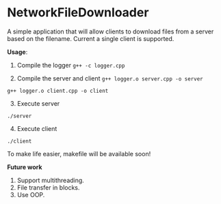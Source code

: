 # NetworkFileDownloader
A simple application that will allow clients to download files from a server based on the filename. Current a single client is supported.

**Usage**:
1. Compile the logger
`g++ -c logger.cpp`

2. Compile the server and client
`g++ logger.o server.cpp -o server`

`g++ logger.o client.cpp -o client`

3. Execute server

`./server`

4. Execute client

`./client`

To make life easier, makefile will be available soon!

**Future work**
1. Support multithreading.
2. File transfer in blocks.
3. Use OOP.
